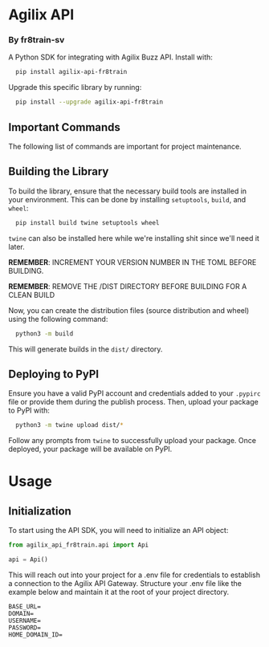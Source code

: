 # Agilix API
### By fr8train-sv

A Python SDK for integrating with Agilix Buzz API. Install with:

```bash
  pip install agilix-api-fr8train
```

Upgrade this specific library by running:

```bash
  pip install --upgrade agilix-api-fr8train
```

## Important Commands

The following list of commands are important for project maintenance.

## Building the Library

To build the library, ensure that the necessary build tools are installed in your environment. This can be done by installing `setuptools`, `build`, and `wheel`:

```bash
  pip install build twine setuptools wheel
```

`twine` can also be installed here while we're installing shit since we'll need it later. 

**REMEMBER**: INCREMENT YOUR VERSION NUMBER IN THE TOML BEFORE BUILDING.  

**REMEMBER**: REMOVE THE /DIST DIRECTORY BEFORE BUILDING FOR A CLEAN BUILD

Now, you can create the distribution files (source distribution and wheel) using the following command:

```bash
  python3 -m build
```

This will generate builds in the `dist/` directory.

## Deploying to PyPI

Ensure you have a valid PyPI account and credentials added to your `.pypirc` file or provide them during the publish process. Then, upload your package to PyPI with:

```bash
  python3 -m twine upload dist/*
```

Follow any prompts from `twine` to successfully upload your package. Once deployed, your package will be available on PyPI. 

# Usage

## Initialization

To start using the API SDK, you will need to initialize an API object:

```python
from agilix_api_fr8train.api import Api

api = Api()
```

This will reach out into your project for a .env file for credentials to establish a connection to the Agilix API Gateway.
Structure your .env file like the example below and maintain it at the root of your project directory.

```dotenv
BASE_URL=
DOMAIN=
USERNAME=
PASSWORD=
HOME_DOMAIN_ID=
```
